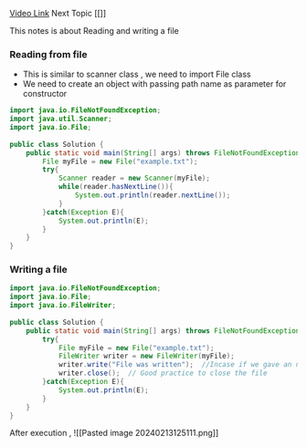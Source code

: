 [Video Link](https://youtu.be/nqB3qAtDLKU?si=PFYO3kmbonnZIYAU&t=12072)
Next Topic [[]]

This notes is about Reading and writing a file 
### Reading from file
- This is similar to scanner class , we need to import File class 
- We need to create an object with passing path name as parameter for constructor
```Java
import java.io.FileNotFoundException;  
import java.util.Scanner;  
import java.io.File;  
  
public class Solution {  
    public static void main(String[] args) throws FileNotFoundException {  
        File myFile = new File("example.txt");  
        try{  
            Scanner reader = new Scanner(myFile);  
            while(reader.hasNextLine()){  
                System.out.println(reader.nextLine());  
            }  
        }catch(Exception E){  
            System.out.println(E);  
        }  
    }  
}
```

### Writing a file
```Java
import java.io.FileNotFoundException;  
import java.io.File;  
import java.io.FileWriter;  
  
public class Solution {  
    public static void main(String[] args) throws FileNotFoundException {  
        try{  
            File myFile = new File("example.txt");  
            FileWriter writer = new FileWriter(myFile);  
            writer.write("File was written");  //Incase if we gave an number , it's respective ASCII Value will be stored
            writer.close();  // Good practice to close the file
        }catch(Exception E){  
            System.out.println(E);  
        }  
    }  
}
```

After execution , ![[Pasted image 20240213125111.png]]

